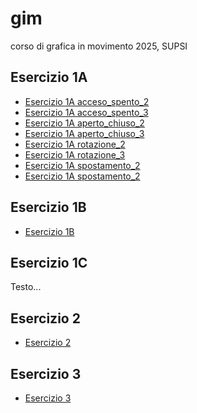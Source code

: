 # gim
corso di grafica in movimento 2025, SUPSI


## Esercizio 1A
- [Esercizio 1A acceso_spento_2](https://l0renz0hess.github.io/gim/Esercizio_1A/acceso_spento_2.html)
- [Esercizio 1A acceso_spento_3](https://l0renz0hess.github.io/gim/Esercizio_1A/acceso_spento_3.html)
- [Esercizio 1A aperto_chiuso_2](https://l0renz0hess.github.io/gim/Esercizio_1A/aperto_chiuso_2.html)
- [Esercizio 1A aperto_chiuso_3](/Esercizio_1A/aperto_chiuso_3.html)
- [Esercizio 1A rotazione_2](https://l0renz0hess.github.io/gim/Esercizio_1A/rotazione_2.html)
- [Esercizio 1A rotazione_3](https://l0renz0hess.github.io/gim/Esercizio_1A/rotazione_3.html)
- [Esercizio 1A spostamento_2](https://l0renz0hess.github.io/gim/Esercizio_1A/spostamento_due.html)
- [Esercizio 1A spostamento_2](https://l0renz0hess.github.io/gim/Esercizio_1A/spostamento_tre.html)

## Esercizio 1B
- [Esercizio 1B](https://l0renz0hess.github.io/gim/Esercizio_1B/template/index.html)

## Esercizio 1C
Testo...

## Esercizio 2
- [Esercizio 2](https://l0renz0hess.github.io/gim/Esercizio_2/template/index.html)

## Esercizio 3
- [Esercizio 3](https://l0renz0hess.github.io/gim/Esercizio_3_forma_e_colore/index)
